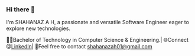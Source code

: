 ### Hi there 👋
 I'm SHAHANAZ A H, a passionate and versatile Software Engineer eager to explore new technologies.

 
👩‍💻Bachelor of Technology in Computer Science & Engineering.|
🌐Connect @[LinkedIn](https://www.linkedin.com/in/shahanaz-a-h-50b227211/)|
📧Feel free to contact shahanazah01@gmail.com

###

 
